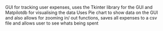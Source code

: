 GUI for tracking user expenses, uses the Tkinter library for the GUI and Matpilotdb for visualising the data
Uses Pie chart to show data on the GUI and also allows for zooming in/ out functions, saves all expenses to a csv file and allows user to see whats being spent
